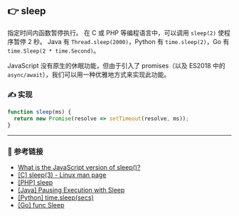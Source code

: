 ## 👉 sleep

指定时间内函数暂停执行。 在 C 或 PHP 等编程语言中，可以调用 `sleep(2)` 使程序暂停 2 秒。 Java 有 `Thread.sleep(2000)`，Python 有 `time.sleep(2)`，Go 有 `time.Sleep(2 * time.Second)`。

JavaScript 没有原生的休眠功能，但由于引入了 promises（以及 ES2018 中的 `async/await`），我们可以用一种优雅地方式来实现此功能。

### ✍️ 实现

```js
function sleep(ms) {
  return new Promise(resolve => setTimeout(resolve, ms));
}
```

---

### 🔗 参考链接

- [What is the JavaScript version of sleep()?](https://stackoverflow.com/questions/951021/what-is-the-javascript-version-of-sleep)
- [[C] sleep(3) - Linux man page](https://linux.die.net/man/3/sleep)
- [[PHP] sleep](https://www.php.net/manual/en/function.sleep.php)
- [[Java] Pausing Execution with Sleep](https://docs.oracle.com/javase/tutorial/essential/concurrency/sleep.html)
- [[Python] time.sleep(secs)](https://docs.python.org/3/library/time.html#time.sleep)
- [[Go] func Sleep](https://pkg.go.dev/time#Sleep)
